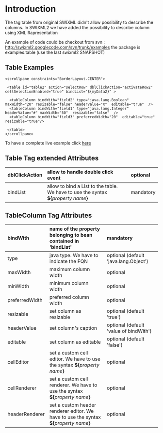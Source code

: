 # Introduction #

The  tag table from original SWIXML didn't allow possibility to describe the columns.
In SWIXML2 we have added the possibility to describe column using XML Rapresentation

An example of code could be checkout from svn : http://swixml2.googlecode.com/svn/trunk/examples the package is examples.table (use the last swixml2 SNAPSHOT)

## Table Examples ##

```
<scrollpane constraints="BorderLayout.CENTER">

 <table id="table2" action="selectRow" dblClickAction="activateRow2" cellSelectionEnabled="true" bindList="${myData2}" >

  <tableColumn bindWith="field2" type="java.lang.Boolean" maxWidth="20" resizable="false" headerValue="X"  editable="true"  />
  <tableColumn bindWith="field1" type="java.lang.Integer" headerValue="#" maxWidth="50"  resizable="false"  />
  <tableColumn bindWith="field3" preferredWidth="20"  editable="true" resizable="true"/>

 </table>
</scrollpane>

```

To have a complete live example click [here](http://swixml2.googlecode.com/svn/trunk/jnlp/swixml2.jnlp)

## Table Tag extended Attributes ##

|dblClickAction|allow to handle double click event|optional|
|:-------------|:---------------------------------|:-------|
|bindList|allow to bind a List to the table. We have to use the syntax **${**_property name_**}** | mandatory |

## TableColumn Tag  Attributes ##

|bindWith| name of the property belonging to bean contained in 'bindList' |mandatory|
|:-------|:---------------------------------------------------------------|:--------|
|type | java type. We have to indicate the FQN |optional (default 'java.lang.Object')|
|maxWidth| maximum column width|optional|
|minWidth| minimum column width|optional|
|preferredWidth| preferred column width |optional|
|resizable| set column as resizable |optional (default 'true')|
|headerValue| set column's caption |optional (default 'value of bindWith')|
|editable| set column as editable |optional (default 'false')|
|cellEditor | set a custom cell editor. We have to use the syntax **${**_property name_**}** |optional|
|cellRenderer  |set a custom cell renderer. We have to use the syntax **${**_property name_**}**|optional|
|headerRenderer  |set a custom header renderer editor. We have to use the syntax **${**_property name_**}**|optional|